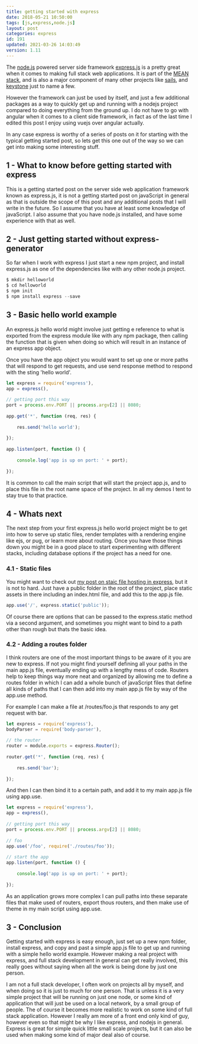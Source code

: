 ```yaml
---
title: getting started with express
date: 2018-05-21 10:50:00
tags: [js,express,node.js]
layout: post
categories: express
id: 191
updated: 2021-03-26 14:03:49
version: 1.11
---
```


The [node.js](https://nodejs.org/en/) powered server side framework [express.js](https://expressjs.com/) is a pretty great when it comes to making full stack web applications. It is part of the [MEAN stack](https://en.wikipedia.org/wiki/MEAN_%28solution_stack%29), and is also a major component of many other projects like [sails](https://www.npmjs.com/package/sails), and [keystone](https://www.npmjs.com/package/keystone) just to name a few. 

However the framework can just be used by itself, and just a few additional packages as a way to quickly get up and running with a nodejs project compared to doing everything from the ground up. I do not have to go with angular when it comes to a client side framework, in fact as of the last time I edited this post I enjoy using vuejs over angular actually.

In any case express is worthy of a series of posts on it for starting with the typical getting started post, so lets get this one out of the way so we can get into making some interesting stuff.

<!-- more -->

## 1 - What to know before getting started with express

This is a getting started post on the server side web application framework known as express.js, it is not a getting started post on javaScript in general as that is outside the scope of this post and any additional posts that I will write in the future. So I assume that you have at least some knowledge of javaScript. I also assume that you have node.js installed, and have some experience with that as well.

## 2 - Just getting started without express-generator

So far when I work with express I just start a new npm project, and install express.js as one of the dependencies like with any other node.js project.

```js
$ mkdir helloworld
$ cd helloworld
$ npm init
$ npm install express --save
```

## 3 - Basic hello world example

An express.js hello world might involve just getting e reference to what is exported from the express module like with any npm package, then calling the function that is given when doing so which will result in an instance of an express app object.

Once you have the app object you would want to set up one or more paths that will respond to get requests, and use send response method to respond with the sting 'hello world'.

```js
let express = require('express'),
app = express(),
 
// getting port this way
port = process.env.PORT || process.argv[2] || 8080;
 
app.get('*', function (req, res) {
 
    res.send('hello world');
 
});
 
app.listen(port, function () {
 
    console.log('app is up on port: ' + port);
 
});
```

It is common to call the main script that will start the project app.js, and to place this file in the root name space of the project. In all my demos I tent to stay true to that practice.

## 4 - Whats next

The next step from your first express.js hello world project might be to get into how to serve up static files, render templates with a rendering engine like ejs, or pug, or learn more about routing. Once you have those things down you might be in a good place to start experimenting with different stacks, including database options if the project has a need for one.

### 4.1 - Static files

You might want to check out [my post on staic file hosting in express](/2018/05/24/express-static/), but it is not to hard. Just have a public folder in the root of the project, place static assets in there including an index.html file, and add this to the app.js file.

```js
app.use('/', express.static('public'));
```

Of course there are options that can be passed to the express.static method via a second argument, and sometimes you might want to bind to a path other than rough but thats the basic idea.

### 4.2 - Adding a routes folder

I think routers are one of the most important things to be aware of it you are new to express. If not you might find yourself defining all your paths in the main app.js file, eventually ending up with a lengthy mess of code. Routers help to keep things way more neat and organized by allowing me to define a routes folder in which I can add a whole bunch of javaScript files that define all kinds of paths that I can then add into my main app.js file by way of the app.use method.

For example I can make a file at \/routes\/foo.js that responds to any get request with bar.

```js
let express = require('express'),
bodyParser = require('body-parser'),
 
// the router
router = module.exports = express.Router();
 
router.get('*', function (req, res) {
 
    res.send('bar');
 
});
```

And then I can then bind it to a certain path, and add it to my main app.js file using app.use.

```js
let express = require('express'),
app = express(),
 
// getting port this way
port = process.env.PORT || process.argv[2] || 8080;
 
// foo
app.use('/foo', require('./routes/foo'));
 
// start the app
app.listen(port, function () {
 
    console.log('app is up on port: ' + port);
 
});
```

As an application grows more complex I can pull paths into these separate files that make used of routers, export thous routers, and then make use of theme in my main script using app.use.

## 3 - Conclusion

Getting started with express is easy enough, just set up a new npm folder, install express, and copy and past a simple app.js file to get up and running with a simple hello world example. However making a real project with express, and full stack development in general can get really involved, this really goes without saying when all the work is being done by just one person.

I am not a full stack developer, I often work on projects all by myself, and when doing so it is just to much for one person. That is unless it is a very simple project that will be running on just one node, or some kind of application that will just be used on a local network, by a small group of people. The of course it becomes more realistic to work on some kind of full stack application. However I really am more of a front end only kind of guy, however even so that might be why I like express, and nodejs in general. Express is great for simple quick little small scale projects, but it can also be used when making some kind of major deal also of course.


